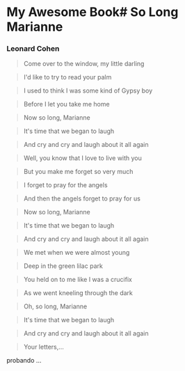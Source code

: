 # My Awesome Book# So Long Marianne

### Leonard Cohen

> Come over to the window, my little darling

> I'd like to try to read your palm

> I used to think I was some kind of Gypsy boy

> Before I let you take me home

> Now so long, Marianne

> It's time that we began to laugh

> And cry and cry and laugh about it all again

> Well, you know that I love to live with you

> But you make me forget so very much

> I forget to pray for the angels

> And then the angels forget to pray for us

> Now so long, Marianne

> It's time that we began to laugh

> And cry and cry and laugh about it all again

> We met when we were almost young

> Deep in the green lilac park

> You held on to me like I was a crucifix

> As we went kneeling through the dark

> Oh, so long, Marianne

> It's time that we began to laugh

> And cry and cry and laugh about it all again

> Your letters,…






probando ...



